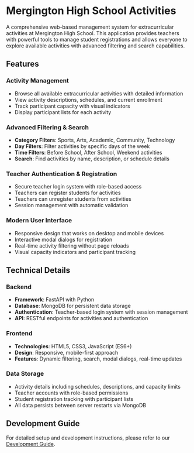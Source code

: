 # Mergington High School Activities

A comprehensive web-based management system for extracurricular activities at Mergington High School. This application provides teachers with powerful tools to manage student registrations and allows everyone to explore available activities with advanced filtering and search capabilities.

## Features

### Activity Management
- Browse all available extracurricular activities with detailed information
- View activity descriptions, schedules, and current enrollment
- Track participant capacity with visual indicators
- Display participant lists for each activity

### Advanced Filtering & Search
- **Category Filters**: Sports, Arts, Academic, Community, Technology
- **Day Filters**: Filter activities by specific days of the week
- **Time Filters**: Before School, After School, Weekend activities
- **Search**: Find activities by name, description, or schedule details

### Teacher Authentication & Registration
- Secure teacher login system with role-based access
- Teachers can register students for activities
- Teachers can unregister students from activities
- Session management with automatic validation

### Modern User Interface
- Responsive design that works on desktop and mobile devices
- Interactive modal dialogs for registration
- Real-time activity filtering without page reloads
- Visual capacity indicators and participant tracking

## Technical Details

### Backend
- **Framework**: FastAPI with Python
- **Database**: MongoDB for persistent data storage
- **Authentication**: Teacher-based login system with session management
- **API**: RESTful endpoints for activities and authentication

### Frontend
- **Technologies**: HTML5, CSS3, JavaScript (ES6+)
- **Design**: Responsive, mobile-first approach
- **Features**: Dynamic filtering, search, modal dialogs, real-time updates

### Data Storage
- Activity details including schedules, descriptions, and capacity limits
- Teacher accounts with role-based permissions
- Student registration tracking with participant lists
- All data persists between server restarts via MongoDB

## Development Guide

For detailed setup and development instructions, please refer to our [Development Guide](../docs/how-to-develop.md).
